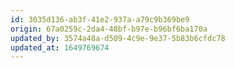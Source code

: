 ```yaml
---
id: 3035d136-ab3f-41e2-937a-a79c9b369be9
origin: 67a0259c-2da4-48bf-b97e-b96bf6ba170a
updated_by: 3574a48a-d509-4c9e-9e37-5b83b6cfdc78
updated_at: 1649769674
---
```

